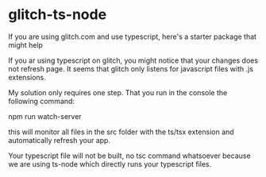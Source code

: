 # glitch-ts-node
If you are using glitch.com and use typescript, here's a starter package that might help

If you ar using typescript on glitch, you might notice that your changes does not refresh page. 
It seems that glitch only listens for javascript files with .js extensions.

My solution only requires one step. That you run in the console the following command:

npm run watch-server

this will monitor all files in the src folder with the ts/tsx extension and automatically refresh your app.

Your typescript file will not be built, no tsc command whatsoever because we are using ts-node which directly runs 
your typescript files.
